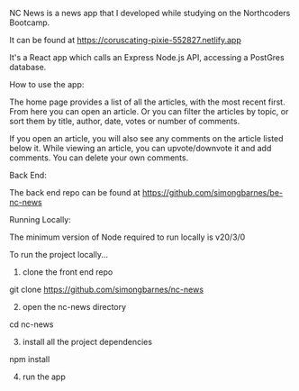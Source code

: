 NC News is a news app that I developed while studying on the Northcoders Bootcamp.

It can be found at https://coruscating-pixie-552827.netlify.app

It's a React app which calls an Express Node.js API, accessing a PostGres database.

How to use the app:

The home page provides a list of all the articles, with the most recent first.
From here you can open an article. Or you can filter the articles by topic, or sort them by title, author, date, votes or number of comments.

If you open an article, you will also see any comments on the article listed below it.
While viewing an article, you can upvote/downvote it and add comments. You can delete your own comments.


Back End:

The back end repo can be found at https://github.com/simongbarnes/be-nc-news


Running Locally:

The minimum version of Node required to run locally is v20/3/0

To run the project locally...

1) clone the front end repo

git clone https://github.com/simongbarnes/nc-news

2) open the nc-news directory

cd nc-news

3) install all the project dependencies

npm install

4) run the app

